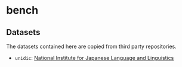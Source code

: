 # bench

## Datasets

The datasets contained here are copied from third party repositories.

- `unidic`: [National Institute for Japanese Language and Linguistics](https://ccd.ninjal.ac.jp/unidic/)
